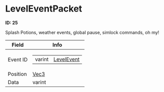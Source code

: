 # LevelEventPacket

__ID: 25__

Splash Potions, weather events, global pause, simlock commands, oh my!

<table><thead><tr><th>Field</th><th>Info</th></tr></thead><tbody>
<tr><td>Event ID</td><td><table><tbody><tr><td>varint</td><td><a href="../enums/LevelEvent.md">LevelEvent</a></td></tr></tbody></table></td></tr>
<tr><td>Position</td><td><a href="../types/Vec3.md">Vec3</a></td></tr>
<tr><td>Data</td><td>varint</td></tr>
</tbody></table>